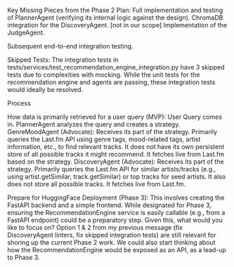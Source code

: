 Key Missing Pieces from the Phase 2 Plan:
Full implementation and testing of PlannerAgent (verifying its internal logic against the design).
ChromaDB integration for the DiscoveryAgent. [not in our scope]
Implementation of the JudgeAgent.


Subsequent end-to-end integration testing.

Skipped Tests: The integration tests in tests/services/test_recommendation_engine_integration.py have 3 skipped tests due to complexities with mocking. While the unit tests for the recommendation engine and agents are passing, these integration tests would ideally be resolved.


Process

How data is primarily retrieved for a user query (MVP):
User Query comes in.
PlannerAgent analyzes the query and creates a strategy.
GenreMoodAgent (Advocate):
Receives its part of the strategy.
Primarily queries the Last.fm API using genre tags, mood-related tags, artist information, etc., to find relevant tracks.
It does not have its own persistent store of all possible tracks it might recommend. It fetches live from Last.fm based on the strategy.
DiscoveryAgent (Advocate):
Receives its part of the strategy.
Primarily queries the Last.fm API for similar artists/tracks (e.g., using artist.getSimilar, track.getSimilar) or top tracks for seed artists.
It also does not store all possible tracks. It fetches live from Last.fm.


Prepare for HuggingFace Deployment (Phase 3):
This involves creating the FastAPI backend and a simple frontend. While designated for Phase 3, ensuring the RecommendationEngine service is easily callable (e.g., from a FastAPI endpoint) could be a preparatory step.
Given this, what would you like to focus on?
Option 1 & 2 from my previous message (fix DiscoveryAgent linters, fix skipped integration tests) are still relevant for shoring up the current Phase 2 work.
We could also start thinking about how the RecommendationEngine would be exposed as an API, as a lead-up to Phase 3.